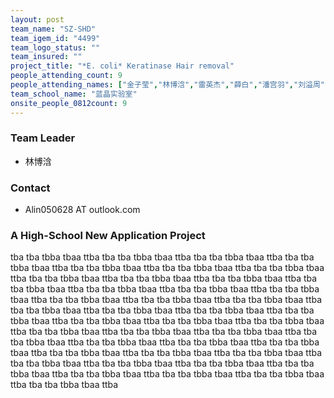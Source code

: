 ```yaml
---
layout: post
team_name: "SZ-SHD"
team_igem_id: "4499"
team_logo_status: ""
team_insured: ""
project_title: "*E. coli* Keratinase Hair removal"
people_attending_count: 9
people_attending_names: ["金子莹","林博浛","雷英杰","薛白","潘宫羽","刘溢周","闫子墨","陆亿铧"]
team_school_name: "蓝晶实验室"
onsite_people_0812count: 9
---
```



### Team Leader
* 林博浛

### Contact
* Alin050628 AT outlook.com

### A High-School New Application Project

tba tba tbba tbaa ttba tba tba tbba tbaa ttba tba tba tbba tbaa ttba tba tba tbba tbaa ttba tba tba tbba tbaa ttba tba tba tbba tbaa ttba tba tba tbba tbaa ttba tba tba tbba tbaa ttba tba tba tbba tbaa ttba tba tba tbba tbaa ttba tba tba tbba tbaa ttba tba tba tbba tbaa ttba tba tba tbba tbaa ttba tba tba tbba tbaa ttba tba tba tbba tbaa ttba tba tba tbba tbaa ttba tba tba tbba tbaa ttba tba tba tbba tbaa ttba tba tba tbba tbaa ttba tba tba tbba tbaa ttba tba tba tbba tbaa ttba tba tba tbba tbaa ttba tba tba tbba tbaa ttba tba tba tbba tbaa ttba tba tba tbba tbaa ttba tba tba tbba tbaa ttba tba tba tbba tbaa ttba tba tba tbba tbaa ttba tba tba tbba tbaa ttba tba tba tbba tbaa ttba tba tba tbba tbaa ttba tba tba tbba tbaa ttba tba tba tbba tbaa ttba tba tba tbba tbaa ttba tba tba tbba tbaa ttba tba tba tbba tbaa ttba tba tba tbba tbaa ttba tba tba tbba tbaa ttba tba tba tbba tbaa ttba tba tba tbba tbaa ttba tba tba tbba tbaa ttba tba tba tbba tbaa ttba 
